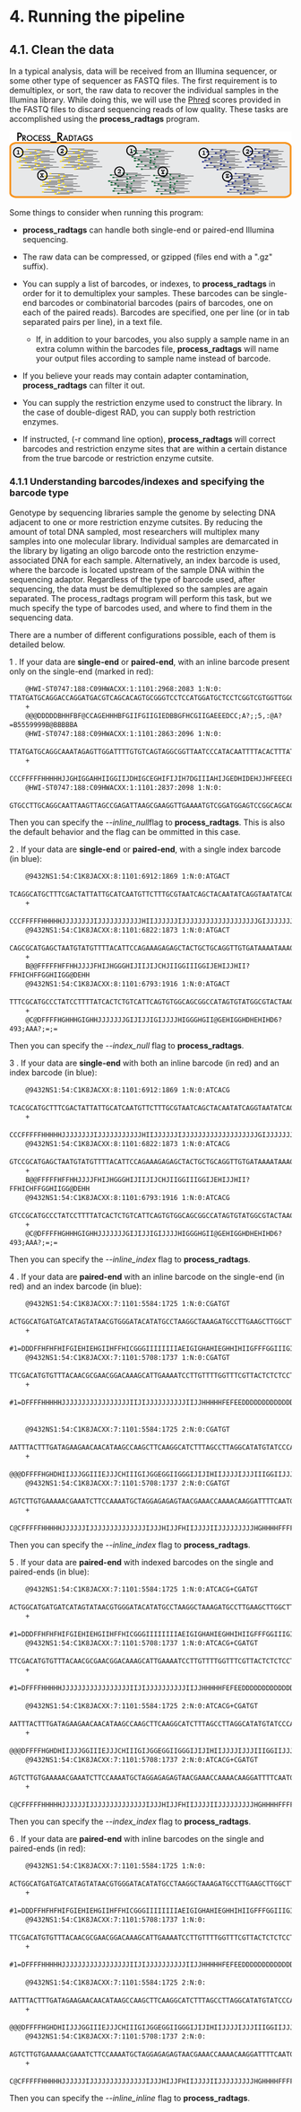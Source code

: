 # **4. Running the pipeline**
## **4.1. Clean the data**

In a typical analysis, data will be received from an Illumina sequencer, or some other type of sequencer as FASTQ files. The first requirement is to demultiplex, or sort, the raw data to recover the individual samples in the Illumina library. While doing this, we will use the [Phred](https://en.wikipedia.org/wiki/Phred_quality_score) scores provided in the FASTQ files to discard sequencing reads of low quality. These tasks are accomplished using the **process_radtags** program.

![figure1](process_radtags.png)

Some things to consider when running this program:

* **process_radtags** can handle both single-end or paired-end Illumina sequencing.

* The raw data can be compressed, or gzipped (files end with a ".gz" suffix).

* You can supply a list of barcodes, or indexes, to **process_radtags** in order for it to demultiplex your samples. These barcodes can be single-end barcodes or combinatorial barcodes (pairs of barcodes, one on each of the paired reads). Barcodes are specified, one per line (or in tab separated pairs per line), in a text file.

	* If, in addition to your barcodes, you also supply a sample name in an extra column within the barcodes file, **process_radtags** will name your output files according to sample name instead of barcode.
	
* If you believe your reads may contain adapter contamination, **process_radtags** can filter it out.

* You can supply the restriction enzyme used to construct the library. In the case of double-digest RAD, you can supply both restriction enzymes.

* If instructed, (-r command line option), **process_radtags** will correct barcodes and restriction enzyme sites that are within a certain distance from the true barcode or restriction enzyme cutsite.

### 4.1.1 Understanding barcodes/indexes and specifying the barcode type

Genotype by sequencing libraries sample the genome by selecting DNA adjacent to one or more restriction enzyme cutsites. By reducing the amount of total DNA sampled, most researchers will multiplex many samples into one molecular library. Individual samples are demarcated in the library by ligating an oligo barcode onto the restriction enzyme-associated DNA for each sample. Alternatively, an index barcode is used, where the barcode is located upstream of the sample DNA within the sequencing adaptor. Regardless of the type of barcode used, after sequencing, the data must be demultiplexed so the samples are again separated. The process_radtags program will perform this task, but we much specify the type of barcodes used, and where to find them in the sequencing data.

There are a number of different configurations possible, each of them is detailed below.

1 . If your data are **single-end** or **paired-end**, with an inline barcode present only on the single-end (marked in red):
	

		@HWI-ST0747:188:C09HWACXX:1:1101:2968:2083 1:N:0:		TTATGATGCAGGACCAGGATGACGTCAGCACAGTGCGGGTCCTCCATGGATGCTCCTCGGTCGTGGTTGGGGGAGGAGGCA
		+
		@@@DDDDDBHHFBF@CCAGEHHHBFGIIFGIIGIEDBBGFHCGIIGAEEEDCC;A?;;5,:@A?=B5559999B@BBBBBA
		@HWI-ST0747:188:C09HWACXX:1:1101:2863:2096 1:N:0:
		TTATGATGCAGGCAAATAGAGTTGGATTTTGTGTCAGTAGGCGGTTAATCCCATACAATTTTACACTTTATTCAAGGTGGA
		+
		CCCFFFFFHHHHHJJGHIGGAHHIIGGIIJDHIGCEGHIFIJIH7DGIIIAHIJGEDHIDEHJJHFEEECEFEFFDECDDD
		@HWI-ST0747:188:C09HWACXX:1:1101:2837:2098 1:N:0:
		GTGCCTTGCAGGCAATTAAGTTAGCCGAGATTAAGCGAAGGTTGAAAATGTCGGATGGAGTCCGGCAGCAGCGAATGTAAA

Then you can specify the *--inline_null*flag to **process_radtags**. This is also the default behavior and the flag can be ommitted in this case.

2 . If your data are **single-end** or **paired-end**, with a single index barcode (in blue):

		@9432NS1:54:C1K8JACXX:8:1101:6912:1869 1:N:0:ATGACT
		TCAGGCATGCTTTCGACTATTATTGCATCAATGTTCTTTGCGTAATCAGCTACAATATCAGGTAATATCAGGCGCA
		+
		CCCFFFFFHHHHHJJJJJJJJIJJJJJJJJJJJHIIJJJJJJIJJJJJJJJJJJJJJJJJJJGIJJJJJJJHHHFF
		@9432NS1:54:C1K8JACXX:8:1101:6822:1873 1:N:0:ATGACT
		CAGCGCATGAGCTAATGTATGTTTTACATTCCAGAAAGAGAGCTACTGCTGCAGGTTGTGATAAAATAAAGTAAGA
		+
		B@@FFFFFHFFHHJJJJFHIJHGGGHIJIIJIJCHJIIGGIIIGGIJEHIJJHII?FFHICHFFGGHIIGG@DEHH
		@9432NS1:54:C1K8JACXX:8:1101:6793:1916 1:N:0:ATGACT
		TTTCGCATGCCCTATCCTTTTATCACTCTGTCATTCAGTGTGGCAGCGGCCATAGTGTATGGCGTACTAAGCGAAA
		+
		@C@DFFFFHGHHHGIGHHJJJJJJJGIJIJJIGIJJJJHIGGGHGII@GEHIGGHDHEHIHD6?493;AAA?;=;=

Then you can specify the *--index_null* flag to **process_radtags**.

3 . If your data are **single-end** with both an inline barcode (in red) and an index barcode (in blue):

		@9432NS1:54:C1K8JACXX:8:1101:6912:1869 1:N:0:ATCACG
		TCACGCATGCTTTCGACTATTATTGCATCAATGTTCTTTGCGTAATCAGCTACAATATCAGGTAATATCAGGCGCA
		+
		CCCFFFFFHHHHHJJJJJJJJIJJJJJJJJJJJHIIJJJJJJIJJJJJJJJJJJJJJJJJJJGIJJJJJJJHHHFF
		@9432NS1:54:C1K8JACXX:8:1101:6822:1873 1:N:0:ATCACG
		GTCCGCATGAGCTAATGTATGTTTTACATTCCAGAAAGAGAGCTACTGCTGCAGGTTGTGATAAAATAAAGTAAGA
		+
		B@@FFFFFHFFHHJJJJFHIJHGGGHIJIIJIJCHJIIGGIIIGGIJEHIJJHII?FFHICHFFGGHIIGG@DEHH
		@9432NS1:54:C1K8JACXX:8:1101:6793:1916 1:N:0:ATCACG
		GTCCGCATGCCCTATCCTTTTATCACTCTGTCATTCAGTGTGGCAGCGGCCATAGTGTATGGCGTACTAAGCGAAA
		+
		@C@DFFFFHGHHHGIGHHJJJJJJJGIJIJJIGIJJJJHIGGGHGII@GEHIGGHDHEHIHD6?493;AAA?;=;=

Then you can specify the *--inline_index* flag to **process_radtags**.

4 . If your data are **paired-end** with an inline barcode on the single-end (in red) and an index barcode (in blue):

		@9432NS1:54:C1K8JACXX:7:1101:5584:1725 1:N:0:CGATGT
		ACTGGCATGATGATCATAGTATAACGTGGGATACATATGCCTAAGGCTAAAGATGCCTTGAAGCTTGGCTTATGTT
		+
		#1=DDDFFHFHFHIFGIEHIEHGIIHFFHICGGGIIIIIIIIAEIGIGHAHIEGHHIHIIGFFFGGIIIGIIIEE7
		@9432NS1:54:C1K8JACXX:7:1101:5708:1737 1:N:0:CGATGT
		TTCGACATGTGTTTACAACGCGAACGGACAAAGCATTGAAAATCCTTGTTTTGGTTTCGTTACTCTCTCCTAGCAT
		+
		#1=DFFFFHHHHHJJJJJJJJJJJJJJJJJIIJIJJJJJJJJJJIIJJHHHHHFEFEEDDDDDDDDDDDDDDDDD@


		@9432NS1:54:C1K8JACXX:7:1101:5584:1725 2:N:0:CGATGT
		AATTTACTTTGATAGAAGAACAACATAAGCCAAGCTTCAAGGCATCTTTAGCCTTAGGCATATGTATCCCACGTTA
		+
		@@@DFFFFHGHDHIIJJJGGIIIEJJJCHIIIGIJGGEGGIIGGGIJIJIHIIJJJJIJJJIIIGGIIJJJIICEH
		@9432NS1:54:C1K8JACXX:7:1101:5708:1737 2:N:0:CGATGT
			AGTCTTGTGAAAAACGAAATCTTCCAAAATGCTAGGAGAGAGTAACGAAACCAAAACAAGGATTTTCAATGCTTTG
		+
		C@CFFFFFHHHHHJJJJJJIJJJJJJJJJJJJJJIJJJHIJJFHIIJJJJIIJJJJJJJJJHGHHHHFFFFFFFED

Then you can specify the *--inline_index* flag to **process_radtags**.

5 . If your data are **paired-end** with indexed barcodes on the single and paired-ends (in blue):

		@9432NS1:54:C1K8JACXX:7:1101:5584:1725 1:N:0:ATCACG+CGATGT
		ACTGGCATGATGATCATAGTATAACGTGGGATACATATGCCTAAGGCTAAAGATGCCTTGAAGCTTGGCTTATGTT
		+
		#1=DDDFFHFHFHIFGIEHIEHGIIHFFHICGGGIIIIIIIIAEIGIGHAHIEGHHIHIIGFFFGGIIIGIIIEE7
		@9432NS1:54:C1K8JACXX:7:1101:5708:1737 1:N:0:ATCACG+CGATGT
			TTCGACATGTGTTTACAACGCGAACGGACAAAGCATTGAAAATCCTTGTTTTGGTTTCGTTACTCTCTCCTAGCAT
		+
		#1=DFFFFHHHHHJJJJJJJJJJJJJJJJJIIJIJJJJJJJJJJIIJJHHHHHFEFEEDDDDDDDDDDDDDDDDD@

		@9432NS1:54:C1K8JACXX:7:1101:5584:1725 2:N:0:ATCACG+CGATGT
		AATTTACTTTGATAGAAGAACAACATAAGCCAAGCTTCAAGGCATCTTTAGCCTTAGGCATATGTATCCCACGTTA
		+
		@@@DFFFFHGHDHIIJJJGGIIIEJJJCHIIIGIJGGEGGIIGGGIJIJIHIIJJJJIJJJIIIGGIIJJJIICEH
		@9432NS1:54:C1K8JACXX:7:1101:5708:1737 2:N:0:ATCACG+CGATGT
		AGTCTTGTGAAAAACGAAATCTTCCAAAATGCTAGGAGAGAGTAACGAAACCAAAACAAGGATTTTCAATGCTTTG
		+
		C@CFFFFFHHHHHJJJJJJIJJJJJJJJJJJJJJIJJJHIJJFHIIJJJJIIJJJJJJJJJHGHHHHFFFFFFFED

Then you can specify the *--index_index* flag to **process_radtags**.

6 . If your data are **paired-end** with inline barcodes on the single and paired-ends (in red):

		@9432NS1:54:C1K8JACXX:7:1101:5584:1725 1:N:0:
		ACTGGCATGATGATCATAGTATAACGTGGGATACATATGCCTAAGGCTAAAGATGCCTTGAAGCTTGGCTTATGTT
		+
		#1=DDDFFHFHFHIFGIEHIEHGIIHFFHICGGGIIIIIIIIAEIGIGHAHIEGHHIHIIGFFFGGIIIGIIIEE7
		@9432NS1:54:C1K8JACXX:7:1101:5708:1737 1:N:0:
		TTCGACATGTGTTTACAACGCGAACGGACAAAGCATTGAAAATCCTTGTTTTGGTTTCGTTACTCTCTCCTAGCAT
		+
		#1=DFFFFHHHHHJJJJJJJJJJJJJJJJJIIJIJJJJJJJJJJIIJJHHHHHFEFEEDDDDDDDDDDDDDDDDD@

		@9432NS1:54:C1K8JACXX:7:1101:5584:1725 2:N:0:
		AATTTACTTTGATAGAAGAACAACATAAGCCAAGCTTCAAGGCATCTTTAGCCTTAGGCATATGTATCCCACGTTA
		+
		@@@DFFFFHGHDHIIJJJGGIIIEJJJCHIIIGIJGGEGGIIGGGIJIJIHIIJJJJIJJJIIIGGIIJJJIICEH
		@9432NS1:54:C1K8JACXX:7:1101:5708:1737 2:N:0:
		AGTCTTGTGAAAAACGAAATCTTCCAAAATGCTAGGAGAGAGTAACGAAACCAAAACAAGGATTTTCAATGCTTTG
		+
		C@CFFFFFHHHHHJJJJJJIJJJJJJJJJJJJJJIJJJHIJJFHIIJJJJIIJJJJJJJJJHGHHHHFFFFFFFED

Then you can specify the *--inline_inline* flag to **process_radtags**.
